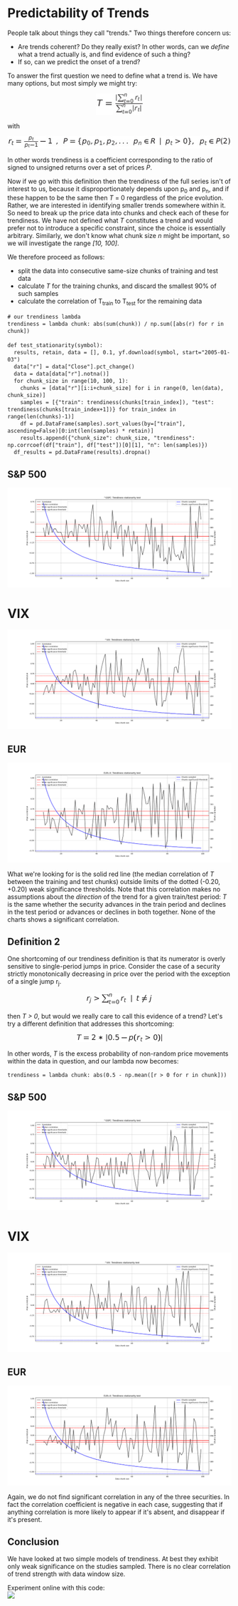 
# Predictability of Trends
People talk about things they call "trends." Two things therefore concern us:
- Are trends coherent? Do they really exist? In other words, can we *define* what a trend actually is, and find evidence of such a thing?
- If so, can we predict the onset of a trend?

To answer the first question we need to define what a trend is. We have many options, but most simply we might try:

<div align="center"><img src="article_1/formula_1.png" height=48/></div>

<span hidden>
$$T = \frac{\lvert \sum_{t=0}^{n}r_t \rvert}{\sum_{t=0}^{n}\lvert r_t \rvert} $$
</span>

with

<div align="center"><img src="article_1/formula_2.png"/></div>

<span hidden>
$$
\begin{equation}
{r_t} = \frac{p_t}{p_t-1}-1
\enspace,\enspace {P} = \{p_0, p_1, p_2, \dots \enspace p_n \in R \enspace | \enspace p_t > 0\}, \enspace p_t \in P
\end{equation}
$$
</span>


In other words trendiness is a coefficient corresponding to the ratio of signed to unsigned returns over a set of prices *P*. 

Now if we go with this definition then the trendiness of the full series isn't of interest to us, because it disproportionately depends upon p<sub>0</sub> and p<sub>n</sub>, and if these happen to be the same then *T* = 0 regardless of the price evolution. Rather, we are interested in identifying smaller trends somewhere within it. So need to break up the price data into chunks and check each of these for trendiness. We have not defined what *T* constitutes a trend and would prefer not to introduce a specific constraint, since the choice is essentially arbitrary. Similarly, we don't know what chunk size *n* might be important, so we will investigate the range *[10, 100]*.

We therefore proceed as follows:
- split the data into consecutive same-size chunks of training and test data
- calculate *T* for the training chunks, and discard the smallest 90% of such samples
- calculate the correlation of T<sub>train</sub> to T<sub>test</sub> for the remaining data

```
# our trendiness lambda
trendiness = lambda chunk: abs(sum(chunk)) / np.sum([abs(r) for r in chunk])

def test_stationarity(symbol):
  results, retain, data = [], 0.1, yf.download(symbol, start="2005-01-03")
  data["r"] = data["Close"].pct_change()
  data = data[data["r"].notna()]
  for chunk_size in range(10, 100, 1):
    chunks = [data["r"][i:i+chunk_size] for i in range(0, len(data), chunk_size)]
    samples = [{"train": trendiness(chunks[train_index]), "test": trendiness(chunks[train_index+1])} for train_index in range(len(chunks)-1)]
    df = pd.DataFrame(samples).sort_values(by=["train"], ascending=False)[0:int(len(samples) * retain)]
    results.append({"chunk_size": chunk_size, "trendiness": np.corrcoef(df["train"], df["test"])[0][1], "n": len(samples)})
  df_results = pd.DataFrame(results).dropna()
```
## S&P 500
![stationarity](article_1/trend_stationarity_gspc_t1.png)

# VIX
![stationarity](article_1/trend_stationarity_vix_t1.png)

## EUR
![stationarity](article_1/trend_stationarity_eur_t1.png)

What we're looking for is the solid red line (the median correlation of *T* between the training and test chunks) outside limits of the dotted (-0.20, +0.20) weak significance thresholds. Note that this correlation makes no assumptions about the *direction* of the trend for a given train/test period: *T* is the same whether the security advances in the train period and declines in the test period or advances or declines in both together. None of the charts shows a significant correlation.

## Definition 2
One shortcoming of our trendiness definition is that its numerator is overly sensitive to single-period jumps in price. Consider the case of a security strictly monotonically decreasing in price over the period with the exception of a single jump r<sub>j</sub>.

<div align="center"><img src="article_1/formula_3.png"/></div>
<span hidden>
$$r_j > \sum_{t=0}^{n}r_t \enspace | \enspace t \neq j$$
</span>

then *T > 0*, but would we really care to call this evidence of a trend? Let's try a different definition that addresses this shortcoming:

<div align="center"><img src="article_1/formula_4.png"/></div>

<span hidden>
$$T = 2 * \lvert 0.5 - p(r_t > 0) \rvert $$
</span>

In other words, *T* is the excess probability of non-random price movements within the data in question, and our lambda now becomes:

```
trendiness = lambda chunk: abs(0.5 - np.mean([r > 0 for r in chunk]))
```

## S&P 500
![stationarity](article_1/trend_stationarity_gspc_t2.png)

# VIX
![stationarity](article_1/trend_stationarity_vix_t2.png)

## EUR
![stationarity](article_1/trend_stationarity_eur_t2.png)

Again, we do not find significant correlation in any of the three securities. In fact the correlation coefficient is negative in each case, suggesting that if anything correlation is more likely to appear if it's absent, and disappear if it's present.

## Conclusion
We have looked at two simple models of trendiness. At best they exhibit only weak significance on the studies sampled. There is no clear correlation of trend strength with data window size.

Experiment online with this code:
<br>
<a href="https://colab.research.google.com/github/dunedinsoftware/dunedinsoftware.github.io/blob/master/article_1/trends.ipynb"><img src="https://colab.research.google.com/assets/colab-badge.svg"/></a>
